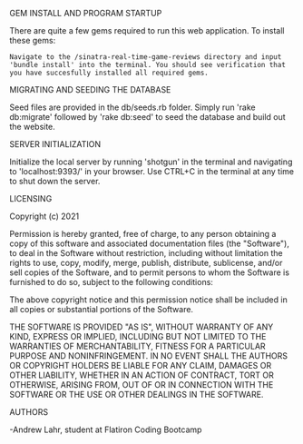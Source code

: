 GEM INSTALL AND PROGRAM STARTUP

There are quite a few gems required to run this web application. To install these gems:

    Navigate to the /sinatra-real-time-game-reviews directory and input 'bundle install' into the terminal. You should see verification that you have succesfully installed all required gems.

MIGRATING AND SEEDING THE DATABASE

Seed files are provided in the db/seeds.rb folder. Simply run 'rake db:migrate' followed by 'rake db:seed' to seed the database and build out the website.

SERVER INITIALIZATION

 Initialize the local server by running 'shotgun' in the terminal and navigating to 'localhost:9393/' in your browser. Use CTRL+C in the terminal at any time to shut down the server.

LICENSING



Copyright (c) 2021

Permission is hereby granted, free of charge, to any person obtaining a copy of this software and associated documentation files (the "Software"), to deal in the Software without restriction, including without limitation the rights to use, copy, modify, merge, publish, distribute, sublicense, and/or sell copies of the Software, and to permit persons to whom the Software is furnished to do so, subject to the following conditions:

The above copyright notice and this permission notice shall be included in all copies or substantial portions of the Software.

THE SOFTWARE IS PROVIDED "AS IS", WITHOUT WARRANTY OF ANY KIND, EXPRESS OR IMPLIED, INCLUDING BUT NOT LIMITED TO THE WARRANTIES OF MERCHANTABILITY, FITNESS FOR A PARTICULAR PURPOSE AND NONINFRINGEMENT. IN NO EVENT SHALL THE AUTHORS OR COPYRIGHT HOLDERS BE LIABLE FOR ANY CLAIM, DAMAGES OR OTHER LIABILITY, WHETHER IN AN ACTION OF CONTRACT, TORT OR OTHERWISE, ARISING FROM, OUT OF OR IN CONNECTION WITH THE SOFTWARE OR THE USE OR OTHER DEALINGS IN THE SOFTWARE.


AUTHORS

-Andrew Lahr, student at Flatiron Coding Bootcamp
